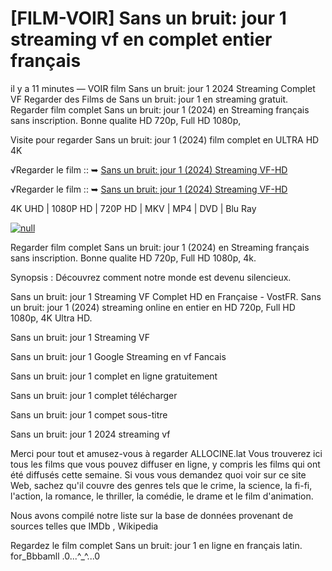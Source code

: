 # [FILM-VOIR] Sans un bruit: jour 1 streaming vf en complet entier français

il y a 11 minutes — VOIR film Sans un bruit: jour 1 2024 Streaming Complet VF Regarder des Films de Sans un bruit: jour 1 en streaming gratuit. Regarder film complet Sans un bruit: jour 1 (2024) en Streaming français sans inscription. Bonne qualite HD 720p, Full HD 1080p,

Visite pour regarder Sans un bruit: jour 1 (2024) film complet en ULTRA HD 4K

√Regarder le film :: ➥ [Sans un bruit: jour 1 (2024) Streaming VF-HD](https://maxstream-best.blogspot.com/2024/07/sans-un-bruit-jour-1vf.html)

√Regarder le film :: ➥ [Sans un bruit: jour 1 (2024) Streaming VF-HD](https://maxstream-best.blogspot.com/2024/07/sans-un-bruit-jour-1vf.html)

4K UHD | 1080P HD | 720P HD | MKV | MP4 | DVD | Blu Ray

[![null](https://static.wixstatic.com/media/855a25_043b5abeb4ae4d35ac003198e7fe56ed~mv2.gif)](https://maxstream-best.blogspot.com/2024/07/sans-un-bruit-jour-1vf.html)


Regarder film complet Sans un bruit: jour 1 (2024) en Streaming français sans inscription. Bonne qualite HD 720p, Full HD 1080p, 4k.

Synopsis : Découvrez comment notre monde est devenu silencieux.

Sans un bruit: jour 1 Streaming VF Complet HD en Française - VostFR. Sans un bruit: jour 1 (2024) streaming online en entier en HD 720p, Full HD 1080p, 4K Ultra HD.

Sans un bruit: jour 1 Streaming VF

Sans un bruit: jour 1 Google Streaming en vf Fancais

Sans un bruit: jour 1 complet en ligne gratuitement

Sans un bruit: jour 1 complet télécharger

Sans un bruit: jour 1 compet sous-titre

Sans un bruit: jour 1 2024 streaming vf

Merci pour tout et amusez-vous à regarder ALLOCINE.lat Vous trouverez ici tous les films que vous pouvez diffuser en ligne, y compris les films qui ont été diffusés cette semaine. Si vous vous demandez quoi voir sur ce site Web, sachez qu'il couvre des genres tels que le crime, la science, la fi-fi, l'action, la romance, le thriller, la comédie, le drame et le film d'animation.

Nous avons compilé notre liste sur la base de données provenant de sources telles que IMDb , Wikipedia

Regardez le film complet Sans un bruit: jour 1 en ligne en français latin. for_Bbbamll .0...^_^...0
